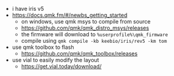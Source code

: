 
- i have iris v5
- https://docs.qmk.fm/#/newbs_getting_started
  - on windows, use qmk msys to compile from source
  - https://github.com/qmk/qmk_distro_msys/releases
  - the firmware will download to `%userprofile%\qmk_firmware`
  - compile using `qmk compile -kb keebio/iris/rev5 -km tom`
- use qmk toolbox to flash
  - https://github.com/qmk/qmk_toolbox/releases
- use vial to easily modify the layout
  - https://get.vial.today/download/
